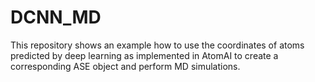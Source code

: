 # DCNN_MD

This repository shows an example how to use the coordinates of atoms 
predicted by deep learning as implemented in AtomAI to create a corresponding ASE object and perform MD simulations.
